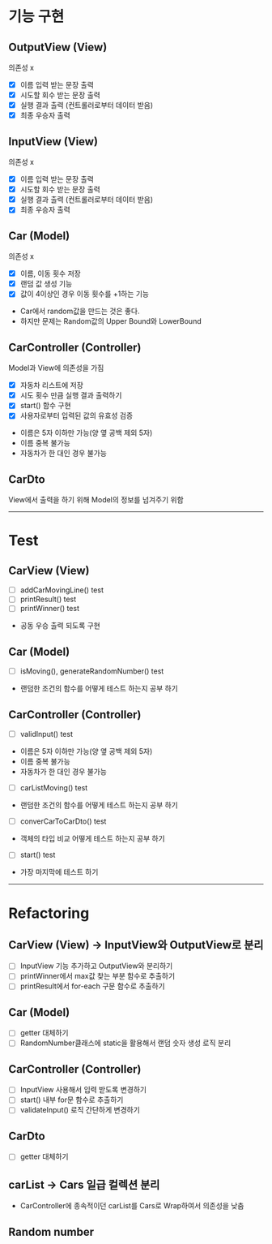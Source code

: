 # 기능 구현 

## OutputView (View) 
의존성 x
- [x] 이름 입력 받는 문장 출력
- [x] 시도할 회수 받는 문장 출력
- [x] 실행 결과 출력 (컨트롤러로부터 데이터 받음)
- [x] 최종 우승자 출력

## InputView (View)
의존성 x
- [x] 이름 입력 받는 문장 출력
- [x] 시도할 회수 받는 문장 출력
- [x] 실행 결과 출력 (컨트롤러로부터 데이터 받음)
- [x] 최종 우승자 출력

## Car (Model)
의존성 x
- [x] 이름, 이동 횟수 저장
- [x] 랜덤 값 생성 기능
- [x] 값이 4이상인 경우 이동 횟수를 +1하는 기능
- Car에서 random값을 만드는 것은 좋다.
- 하지만 문제는 Random값의 Upper Bound와 LowerBound



## CarController (Controller)
Model과 View에 의존성을 가짐
- [x] 자동차 리스트에 저장
- [x] 시도 횟수 만큼 실행 결과 출력하기
- [x] start() 함수 구현
- [x] 사용자로부터 입력된 값의 유효성 검증
- 이름은 5자 이하만 가능(양 옆 공백 제외 5자)
- 이름 중복 불가능
- 자동차가 한 대인 경우 불가능


## CarDto
View에서 출력을 하기 위해 Model의 정보를 넘겨주기 위함

---

# Test

## CarView (View)
- [ ] addCarMovingLine() test
- [ ] printResult() test
- [ ] printWinner() test
- 공동 우승 출력 되도록 구현

## Car (Model)
- [ ] isMoving(), generateRandomNumber() test
- 랜덤한 조건의 함수를 어떻게 테스트 하는지 공부 하기

## CarController (Controller)
- [ ] validInput() test
- 이름은 5자 이하만 가능(양 옆 공백 제외 5자)
- 이름 중복 불가능
- 자동차가 한 대인 경우 불가능
- [ ] carListMoving() test
- 랜덤한 조건의 함수를 어떻게 테스트 하는지 공부 하기
- [ ] converCarToCarDto() test
- 객체의 타입 비교 어떻게 테스트 하는지 공부 하기
- [ ] start() test
- 가장 마지막에 테스트 하기



---

# Refactoring

## CarView (View) -> InputView와 OutputView로 분리
- [ ] InputView 기능 추가하고 OutputView와 분리하기
- [ ] printWinner에서 max값 찾는 부분 함수로 추출하기
- [ ] printResult에서 for-each 구문 함수로 추출하기

## Car (Model) 
- [ ] getter 대체하기
- [ ] RandomNumber클래스에 static을 활용해서 랜덤 숫자 생성 로직 분리

## CarController (Controller)
- [ ] InputView 사용해서 입력 받도록 변경하기
- [ ] start() 내부 for문 함수로 추출하기
- [ ] validateInput() 로직 간단하게 변경하기

## CarDto
- [ ] getter 대체하기

## carList -> Cars 일급 컬렉션 분리
- CarController에 종속적이던 carList를 Cars로 Wrap하여서 의존성을 낮춤

## Random number